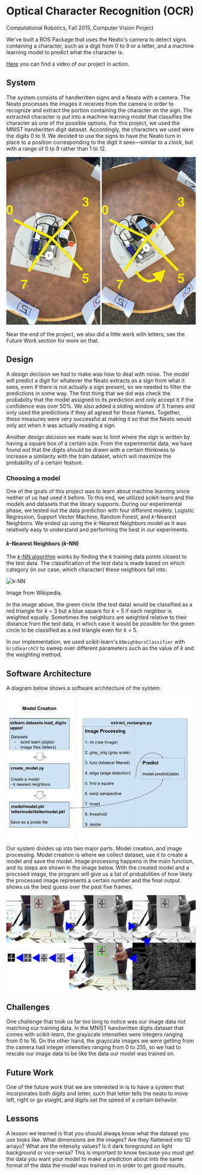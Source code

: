 # Optical Character Recognition (OCR)
Computational Robotics, Fall 2015, Computer Vision Project

We've built a ROS Package that uses the Neato's camera to detect signs containing a character, such as a digit from 0 to 9 or a letter, and a machine learning model to predict what the character is.

<a href="https://www.youtube.com/watch?v=1gujZN9T9l8" target="_blank">Here</a> you can find a video of our project in action.

## System 
The system consists of handwritten signs and a Neato with a camera. The Neato processes the images it receives from the camera in order to recognize and extract the portion containing the character on the sign. The extracted character is put into a machine learning model that classifies the character as one of the possible options. For this project, we used the MNIST handwritten digit dataset. Accordingly, the characters we used were the digits 0 to 9. We decided to use the signs to have the Neato turn in place to a position corresponding to the digit it sees—similar to a clock, but with a range of 0 to 9 rather than 1 to 12.

<img src="images/writeup/neatomove.PNG" width="250">
<img src="images/writeup/neatomove2.PNG" width="250">

Near the end of the project, we also did a little work with letters; see the Future Work section for more on that.

## Design
A design decision we had to make was how to deal with noise. The model will predict a digit for whatever the Neato extracts as a sign from what it sees, even if there is not actually a sign present, so we needed to filter the predictions in some way. The first thing that we did was check the probability that the model assigned to its prediction and only accept it if the confidence was over 50%. We also added a sliding window of 5 frames and only used the predictions if they all agreed for those frames. Together, these measures were very successful at making it so that the Neato would only act when it was actually reading a sign.

Another design decision we made was to limit where the sign is written by having a square box of a certain size. From the experimental data, we have found out that the digits should be drawn with a certain thinkness to increase a similarity with the train dataset, which will maximize the probability of a certain feature. 

### Choosing a model

One of the goals of this project was to learn about machine learning since neither of us had used it before. To this end, we utilized scikit-learn and the models and datasets that the library supports. During our experimental phase, we tested out the data prediction with four different models: Logistic Regression, Support Vector Machine, Random Forest, and *k*-Nearest Neighbors. We ended up using the *k*-Nearest Neighbors model as it was relatively easy to understand and performing the best in our experiments.


#### *k*-Nearest Neighbors (*k*-NN)
The <a href="https://en.wikipedia.org/wiki/K-nearest_neighbors_algorithm" target="_blank">*k*-NN algorithm</a> works by finding the *k* training data points closest to the test data. The classification of the test data is made based on which category (in our case, which character) these neighbors fall into.

![k-NN](https://upload.wikimedia.org/wikipedia/commons/e/e7/KnnClassification.svg "k-NN visualization.")

Image from Wikipedia.

In the image above, the green circle (the test data) would be classified as a red triangle for *k* = 3 but a blue square for *k* = 5 if each neighbor is weighted equally. Sometimes the neighbors are weighted relative to their distance from the test data, in which case it would be possible for the green circle to be classified as a red triangle even for *k* = 5.

In our implementation, we used scikit-learn's `KNeighborsClassifier` with `GridSearchCV` to sweep over different parameters such as the value of *k* and the weighting method.

## Software Architecture
A diagram below shows a software architecture of the system.

![software_architecture](images/writeup/compvision_system.jpg "software architecture of the project.")

Our system divides up into two major parts. Model creation, and image processing. Model creation is where we collect dataset, use it to create a model and save the model. Image processing happens in the main function, and its steps are shown in the image below. With the created model and a procssed image, the program will give us a list of probabilities of how likely the processed image represents a certain number and the final output shows us the best guess over the past five frames.

![image_processing](images/writeup/image_processing.png "image processing flow")

## Challenges
One challenge that took us far too long to notice was our image data not matching our training data. In the MNIST handwritten digits dataset that comes with scikit-learn, the grayscale intensities were integers ranging from 0 to 16. On the other hand, the grayscale images we were getting from the camera had integer intensities ranging from 0 to 255, so we had to rescale our image data to be like the data our model was trained on.

## Future Work
One of the future work that we are interested in is to have a system that incorporates both digits and letter, such that letter tells the neato to move left, right or go staight, and digits set the speed of a certain behavior. 

## Lessons
A lesson we learned is that you should always know what the dataset you use looks like. What dimensions are the images? Are they flattened into 1D arrays? What are the intensity values? Is it dark foreground on light background or vice-versa? This is important to know because you must get the data you want your model to make a prediction about into the same format of the data the model was trained on in order to get good results.
